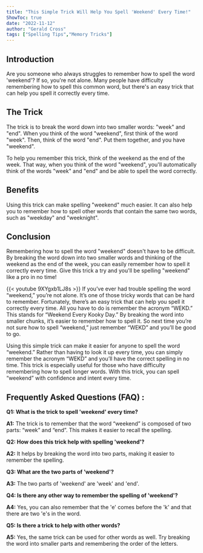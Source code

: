 ```yaml
---
title: "This Simple Trick Will Help You Spell 'Weekend' Every Time!"
ShowToc: true 
date: "2022-11-12"
author: "Gerald Cross" 
tags: ["Spelling Tips","Memory Tricks"]
---
```

## Introduction

Are you someone who always struggles to remember how to spell the word 'weekend'? If so, you're not alone. Many people have difficulty remembering how to spell this common word, but there's an easy trick that can help you spell it correctly every time. 

## The Trick

The trick is to break the word down into two smaller words: "week" and "end". When you think of the word "weekend", first think of the word "week". Then, think of the word "end". Put them together, and you have "weekend". 

To help you remember this trick, think of the weekend as the end of the week. That way, when you think of the word "weekend", you'll automatically think of the words "week" and "end" and be able to spell the word correctly. 

## Benefits

Using this trick can make spelling "weekend" much easier. It can also help you to remember how to spell other words that contain the same two words, such as "weekday" and "weeknight". 

## Conclusion

Remembering how to spell the word "weekend" doesn't have to be difficult. By breaking the word down into two smaller words and thinking of the weekend as the end of the week, you can easily remember how to spell it correctly every time. Give this trick a try and you'll be spelling "weekend" like a pro in no time!

{{< youtube 9XYgxb1LJ8s >}} 
If you’ve ever had trouble spelling the word “weekend,” you’re not alone. It’s one of those tricky words that can be hard to remember. Fortunately, there’s an easy trick that can help you spell it correctly every time. All you have to do is remember the acronym “WEKD.” This stands for “Weekend Every Kooky Day.” By breaking the word into smaller chunks, it’s easier to remember how to spell it. So next time you’re not sure how to spell “weekend,” just remember “WEKD” and you’ll be good to go. 

Using this simple trick can make it easier for anyone to spell the word “weekend.” Rather than having to look it up every time, you can simply remember the acronym “WEKD” and you’ll have the correct spelling in no time. This trick is especially useful for those who have difficulty remembering how to spell longer words. With this trick, you can spell “weekend” with confidence and intent every time.

## Frequently Asked Questions (FAQ) :
**Q1: What is the trick to spell 'weekend' every time?**

**A1:** The trick is to remember that the word “weekend” is composed of two parts: “week” and “end”. This makes it easier to recall the spelling.

**Q2: How does this trick help with spelling 'weekend'?**

**A2:** It helps by breaking the word into two parts, making it easier to remember the spelling. 

**Q3: What are the two parts of 'weekend'?**

**A3:** The two parts of 'weekend' are 'week' and 'end'.

**Q4: Is there any other way to remember the spelling of 'weekend'?**

**A4:** Yes, you can also remember that the 'e' comes before the 'k' and that there are two 'e's in the word. 

**Q5: Is there a trick to help with other words?**

**A5:** Yes, the same trick can be used for other words as well. Try breaking the word into smaller parts and remembering the order of the letters.





